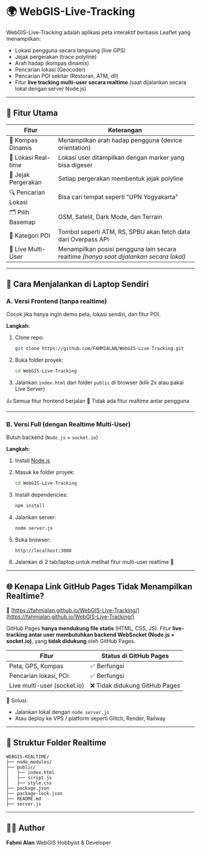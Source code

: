 # 🌍 WebGIS-Live-Tracking

WebGIS-Live-Tracking adalah aplikasi peta interaktif berbasis Leaflet yang menampilkan:

* Lokasi pengguna secara langsung (live GPS)
* Jejak pergerakan (trace polyline)
* Arah hadap (kompas dinamis)
* Pencarian lokasi (Geocoder)
* Pencarian POI sekitar (Restoran, ATM, dll)
* Fitur **live tracking multi-user secara realtime** (saat dijalankan secara lokal dengan server Node.js)

---

## 🔧 Fitur Utama

| Fitur               | Keterangan                                                                              |
| ------------------- | --------------------------------------------------------------------------------------- |
| 🧭 Kompas Dinamis   | Menampilkan arah hadap pengguna (device orientation)                                    |
| 📍 Lokasi Real-time | Lokasi user ditampilkan dengan marker yang bisa digeser                                 |
| 🔵 Jejak Pergerakan | Setiap pergerakan membentuk jejak polyline                                              |
| 🔍 Pencarian Lokasi | Bisa cari tempat seperti "UPN Yogyakarta"                                               |
| 🗂 Pilih Basemap    | OSM, Satelit, Dark Mode, dan Terrain                                                    |
| 🏪 Kategori POI     | Tombol seperti ATM, RS, SPBU akan fetch data dari Overpass API                          |
| 🔄 Live Multi-User  | Menampilkan posisi pengguna lain secara realtime *(hanya saat dijalankan secara lokal)* |

---

## 🚀 Cara Menjalankan di Laptop Sendiri

### A. Versi Frontend (tanpa realtime)

Cocok jika hanya ingin demo peta, lokasi sendiri, dan fitur POI.

**Langkah:**

1. Clone repo:

   ```bash
   git clone https://github.com/FAHMIALAN/WebGIS-Live-Tracking.git
   ```
2. Buka folder proyek:

   ```bash
   cd WebGIS-Live-Tracking
   ```
3. Jalankan `index.html` dari folder `public` di browser (klik 2x atau pakai Live Server)

👍 Semua fitur frontend berjalan
🚫 Tidak ada fitur realtime antar pengguna

---

### B. Versi Full (dengan Realtime Multi-User)

Butuh backend (`Node.js` + `socket.io`)

**Langkah:**

1. Install [Node.js](https://nodejs.org)
2. Masuk ke folder proyek:

   ```bash
   cd WebGIS-Live-Tracking
   ```
3. Install dependencies:

   ```bash
   npm install
   ```
4. Jalankan server:

   ```bash
   node server.js
   ```
5. Buka browser:

   ```
   http://localhost:3000
   ```
6. Jalankan di 2 tab/laptop untuk melihat fitur multi-user realtime 🚀

---

## 🌐 Kenapa Link GitHub Pages Tidak Menampilkan Realtime?

🔗 [https://fahmialan.github.io/WebGIS-Live-Tracking/](https://fahmialan.github.io/WebGIS-Live-Tracking/)

GitHub Pages **hanya mendukung file statis** (HTML, CSS, JS).
Fitur **live-tracking antar user membutuhkan backend WebSocket (Node.js + socket.io)**, yang **tidak didukung** oleh GitHub Pages.

| Fitur                       | Status di GitHub Pages        |
| --------------------------- | ----------------------------- |
| Peta, GPS, Kompas           | ✅ Berfungsi                   |
| Pencarian lokasi, POI       | ✅ Berfungsi                   |
| Live multi-user (socket.io) | ❌ Tidak didukung GitHub Pages |

📅 Solusi:

* Jalankan lokal dengan `node server.js`
* Atau deploy ke VPS / platform seperti Glitch, Render, Railway

---

## 📁 Struktur Folder Realtime

```
WEBGIS-REALTIME/
├── node_modules/
├── public/
│   ├── index.html
│   ├── script.js
│   ├── style.css
├── package.json
├── package-lock.json
├── README.md
├── server.js
```

---

## 👨‍💼 Author

**Fahmi Alan**
WebGIS Hobbyist & Developer
